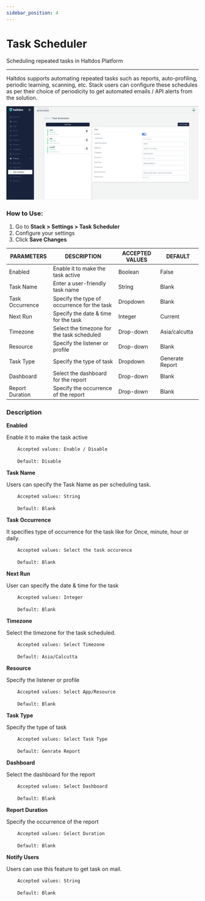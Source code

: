 ```yaml
---
sidebar_position: 4
---
```


# Task Scheduler

Scheduling repeated tasks in Haltdos Platform

---

Haltdos supports automating repeated tasks such as reports, auto-profiling, periodic learning, scanning, etc. Stack users can configure these schedules as per their choice of periodicity to get automated emails / API alerts from the solution.

![scheduler](/img/platform/v7/docs/task_scheduler.png)

### How to Use:

1. Go to **Stack > Settings > Task Scheduler**
2. Configure your settings
3. Click **Save Changes**

| PARAMETERS      | DESCRIPTION                                     | ACCEPTED VALUES | DEFAULT         |
|-----------------|-------------------------------------------------|-----------------|-----------------|
| Enabled         | Enable it to make the task active               | Boolean         | False           |
| Task Name       | Enter a user-friendly task name                 | String          | Blank           |
| Task Occurrence | Specify the type of occurrence for the task     | Dropdown        | Blank           |
| Next Run        | Specify the date & time for the task            | Integer         | Current         |
| Timezone        | Select the timezone for the task scheduled      | Drop-down       | Asia/calcutta   |
| Resource        | Specify the listener or  profile                | Drop-down       | Blank           |
| Task Type       | Specify the type of task                        | Dropdown        | Generate Report |
| Dashboard       | Select the dashboard for the report             | Drop-down       | Blank           |
| Report Duration | Specify the occurrence of the report            | Drop-down       | Blank           |

### Description

**Enabled**

Enable it to make the task active

```
    Accepted values: Enable / Disable

    Default: Disable 
```


**Task Name**

Users can specify the Task Name as per scheduling task.

```
    Accepted values: String

    Default: Blank 
```


**Task Occurrence**

It specifies type of occurrence for the task like for Once, minute, hour or daily.

```
    Accepted values: Select the task occurence

    Default: Blank 
```


**Next Run**

User can specify the date & time for the task 

```
    Accepted values: Integer

    Default: Blank 
```


**Timezone**        

Select the timezone for the task scheduled.

```
    Accepted values: Select Timezone

    Default: Asia/Calcutta 
```


**Resource** 

Specify the listener or  profile

```
    Accepted values: Select App/Resource

    Default: Blank 
```


**Task Type**

Specify the type of task

```
    Accepted values: Select Task Type

    Default: Genrate Report 
```


**Dashboard**

Select the dashboard for the report 

```
    Accepted values: Select Dashboard

    Default: Blank 
```


**Report Duration**  

Specify the occurrence of the report

```
    Accepted values: Select Duration

    Default: Blank 
```


**Notify Users**  

Users can use this feature to get task on mail.

```
    Accepted values: String

    Default: Blank 
```

